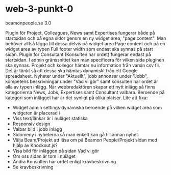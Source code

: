 # web-3-punkt-0
beamonpeople.se 3.0

Plugin för Project, Colleagues, News samt Expertises fungerar både på startsidan och på egna sidor genom en ny widget area, "page content". Man behöver alltså lägga till dessa delvis på widget area Page content och på en widget area av typen Full footer width som endast ska synnas på start sidan. Plugin för Consultant (Konsulten har ordet) fungerar endast på startsidan.  I admin gränssnittet kan man specificera för vilken sida pluginen ska synnas.
Projekt och kollegor hämtar nu information från varsin csv fil. Det är tänkt så att dessa ska hämtas dynamiskt från ett Google spreadsheet.
Nyheter under "Aktuellt", jobb annonser under "Jobb", kompetens beskrivningar under "Vad vi gör" samt konsulten har ordet är alla av typen inlägg. När webbredaktören skapar ett nytt inlägg så finns kategorierna News, Jobs, Expertises samt Consultant valbara. Beroende på kategori som inlägget har är det synligt på olika platser.
Lite att fixa:
- Widget admin settings dynamiska beroende på vilken widget area som widgeten är placerad i
- Viss text/länkar är i nuläget statiska
- Responsiv design
- Valbar bild i jobb inlägg
- Sidomeny i nyheterna så man enkelt kan gå till annan nyhet
- Välja Beam/Projekt att läsa om på Beamon People/Projekt sidan med hjälp av Knockout.js?
- Visa bild för inläggen på sidan Vad vi gör
- Om oss sidan är tom i nuläget
- Ändra Konsulten har ordet enligt kravbeskrivning
- Se kravbeskrivning

